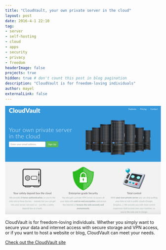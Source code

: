 ```yaml
---
title: "CloudVault, your own private server in the cloud"
layout: post
date: 2016-4-1 22:10
tag: 
- server
- self-hosting
- cloud
- apps
- security
- privacy
- freedom
headerImage: false
projects: true
hidden: true # don't count this post in blog pagination
description: "CloudVault is for freedom-loving individuals"
author: mayel
externalLink: false
---
```


[![Screenshot](./assets/images/cloudvault-screen.png)](http://cloudvault.me/)

CloudVault is for freedom-loving individuals. Whether you simply want to secure your data and internet access with secure storage and VPN access, or if you want to host a website or blog, CloudVault can meet your needs. 

[Check out the CloudVault site](http://cloudvault.me/)